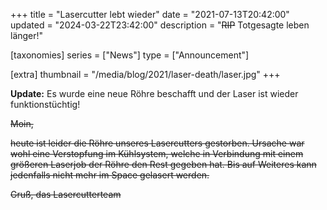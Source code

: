 +++
title = "Lasercutter lebt wieder"
date = "2021-07-13T20:42:00"
updated = "2024-03-22T23:42:00"
description = "~~RIP~~ Totgesagte leben länger!"

[taxonomies]
series = ["News"]
type = ["Announcement"]

[extra]
thumbnail = "/media/blog/2021/laser-death/laser.jpg"
+++

**Update:** Es wurde eine neue Röhre beschafft und der Laser ist
wieder funktionstüchtig!

~~Moin,~~

~~heute ist leider die Röhre unseres Lasercutters gestorben. Ursache war wohl eine Verstopfung im Kühlsystem, welche in
Verbindung mit einem größeren Laserjob der Röhre den Rest gegeben hat. Bis auf Weiteres kann jedenfalls nicht mehr im
Space gelasert werden.~~

~~Gruß,
das Lasercutterteam~~
